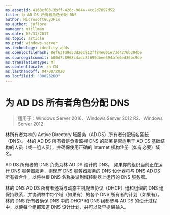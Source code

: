 ```yaml
---
ms.assetid: 4163cf03-3bff-426c-9844-4cc2d7897d52
title: 为 AD DS 所有者角色分配 DNS
author: MicrosoftGuyJFlo
ms.author: joflore
manager: mtillman
ms.date: 05/31/2017
ms.topic: article
ms.prod: windows-server
ms.technology: identity-adds
ms.openlocfilehash: 8ef63fd9e53d20c812ff84e601e73d4276b304be
ms.sourcegitcommit: b00d7c8968c4adc8f699dbee694afe6ed36bc9de
ms.translationtype: MT
ms.contentlocale: zh-CN
ms.lasthandoff: 04/08/2020
ms.locfileid: "80825260"
---
```

# <a name="assigning-the-dns-for-ad-ds-owner-role"></a>为 AD DS 所有者角色分配 DNS

>适用于：Windows Server 2016、Windows Server 2012 R2、Windows Server 2012

林所有者为林的 Active Directory 域服务（AD DS）所有者分配域名系统（DNS）。 林的 AD DS 所有者是负责监视 DNS 的部署是否适用于 AD DS 基础结构的人员（或一组人员），并确保使用正确的 Internet 机构注册（如有必要）域名。  
  
AD DS 所有者的 DNS 负责为林 AD DS 设计的 DNS。 如果你的组织当前正在运行 DNS 服务器服务，则现有 DNS 服务器服务的 DNS 设计器将与 DNS AD DS 所有者合作，以将林根 DNS 名称委派到域控制器上运行的 DNS 服务器。  
  
林的 DNS AD DS 所有者还将与动态主机配置协议（DHCP）组和组织的 DNS 组保持联系，并协调林中每个域（如果有）的各个 DNS 所有者的计划（如果有）。 林的 DNS 所有者确保 DNS 中的 DHCP 和 DNS 组都参与 AD DS 的设计过程中，以便每个组都知道 DNS 设计计划，并可以及早提供输入。  
  



